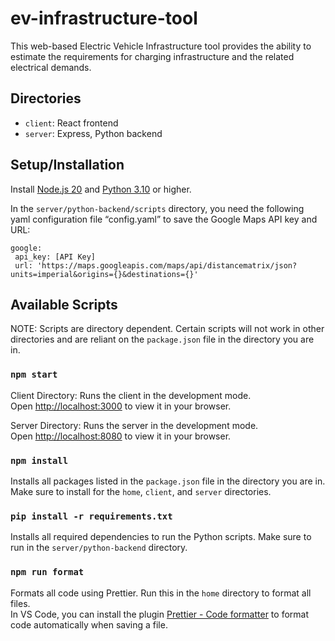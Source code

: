 # ev-infrastructure-tool

This web-based Electric Vehicle Infrastructure tool provides the ability to estimate the requirements for charging infrastructure and the related electrical demands.

## Directories

- `client`: React frontend
- `server`: Express, Python backend

## Setup/Installation

Install [Node.js 20](https://nodejs.org) and [Python 3.10](https://www.python.org/downloads/) or higher.

In the `server/python-backend/scripts` directory, you need the following yaml configuration file “config.yaml” to save the Google Maps API key and URL:

```
google:
 api_key: [API Key]
 url: 'https://maps.googleapis.com/maps/api/distancematrix/json?units=imperial&origins={}&destinations={}'
```

## Available Scripts

NOTE: Scripts are directory dependent. Certain scripts will not work in other directories and are reliant on the `package.json` file in the directory you are in.

### `npm start`

Client Directory: Runs the client in the development mode.\
Open [http://localhost:3000](http://localhost:3000) to view it in your browser.

Server Directory: Runs the server in the development mode.\
Open [http://localhost:8080](http://localhost:8080) to view it in your browser.

### `npm install`

Installs all packages listed in the `package.json` file in the directory you are in. Make sure to install for the `home`, `client`, and `server` directories.

### `pip install -r requirements.txt`

Installs all required dependencies to run the Python scripts. Make sure to run in the `server/python-backend` directory.

### `npm run format`

Formats all code using Prettier. Run this in the `home` directory to format all files. \
In VS Code, you can install the plugin [Prettier - Code formatter](https://marketplace.visualstudio.com/items?itemName=esbenp.prettier-vscode) to format code automatically when saving a file.
